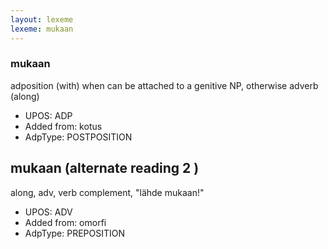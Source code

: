 ```yaml
---
layout: lexeme
lexeme: mukaan
---
```


###  mukaan

adposition (with) when can be attached to a genitive NP, otherwise adverb (along)
* UPOS:  ADP
* Added from:  kotus
* AdpType:  POSTPOSITION


## mukaan (alternate reading 2 )

along, adv, verb complement, "lähde mukaan!"
* UPOS:  ADV
* Added from:  omorfi
* AdpType:  PREPOSITION

